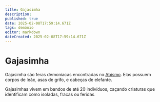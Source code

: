 ```yaml
---
title: Gajasimha
description: 
published: true
date: 2025-02-08T17:59:14.671Z
tags: demônio
editor: markdown
dateCreated: 2025-02-08T17:59:14.671Z
---
```


# Gajasimha
Gajasimha são feras demoníacas encontradas no [Abismo](/lugares/abismo). Elas possuem corpos de leão, asas de grifo, e cabeças de elefante.

Gajasimhas vivem em bandos de até 20 indivíduos, caçando criaturas que identificam como isoladas, fracas ou feridas.